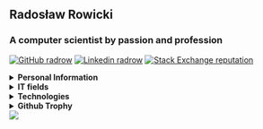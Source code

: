 ## Radosław Rowicki

### A computer scientist by passion and profession

[![GitHub radrow](https://img.shields.io/github/followers/radrow?label=follow&style=social&cacheSeconds=86400)](https://github.com/radrow)
[![Linkedin radrow](https://img.shields.io/badge/-Linkedin-blue?style=flat-square&logo=Linkedin&logoColor=white&link=https://www.linkedin.com/in/radrow-85ab63b4&cacheSeconds=864000)](https://www.linkedin.com/in/radrow)
[![Stack Exchange reputation](https://img.shields.io/stackexchange/stackoverflow/r/4400060)](https://stackoverflow.com/users/4400060/radrow?tab=profile)


<details>
<summary>
  <b>Personal Information</b>
</summary><br>
  
**Name:** Radosław Rowicki

**Location:** Warsaw, Poland

**Languages:**

- Polish (mothertongue)
- English (proficient, C1)
- German (communicative, B2)

</details>

<details>
<summary>
  <b>IT fields</b>
</summary>

- Functional programming
- Compilers construction
- Type theory
- Blockchain
- Machine learning

</details>

<details>
<summary>
  <b>Technologies</b>
</summary>
  
- **Advanced:** Haskell
- **Semi-advanced:** Erlang
- **Intermediate:** Rust, Python, Prolog, Scala

</details>

<details>
<summary>
  <b>Github Trophy</b>
</summary>
  
![trophy](https://github-profile-trophy.vercel.app/?username=radrow&theme=darkhub&column=8)

</details>

<img align="center" src="https://github-readme-stats.vercel.app/api?username=kraikov&show_icons=true&theme=blue-green&hide=stars&hide_title=true&line_height=26" />
